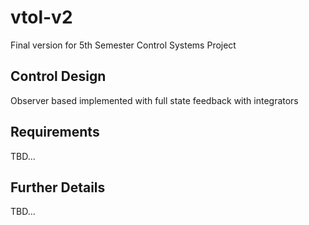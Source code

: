 # vtol-v2
Final version for 5th Semester Control Systems Project
## Control Design
Observer based implemented with full state feedback with integrators
## Requirements
TBD...
## Further Details
TBD...
